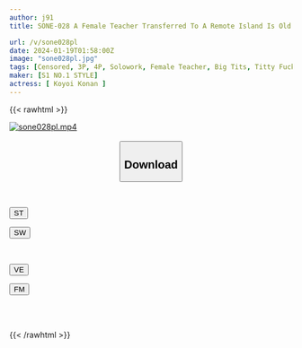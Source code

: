 ```yaml
---
author: j91
title: SONE-028 A Female Teacher Transferred To A Remote Island Is Old Enough To Be Made To Wear A Swimsuit And Is Passed Around With Her Cleavage Exposed Konan Koyoi

url: /v/sone028pl
date: 2024-01-19T01:58:00Z
image: "sone028pl.jpg"
tags: [Censored, 3P, 4P, Solowork, Female Teacher, Big Tits, Titty Fuck, School Swimsuit	]
maker: [S1 NO.1 STYLE]
actress: [ Koyoi Konan ]
---
```



{{< rawhtml >}}

<div class="video" data-videoid="OY32B44rdjiZdwk">
    <a href="javascript:;">
        <img src="/v/sone028pl/sone028pl.jpg" width="WIDTH" height="HEIGHT" alt="sone028pl.mp4" loading="lazy">
    </a>
</div>

<script type="text/javascript" src="https://j91.asia/asset/on-demand-st.js"></script>

<br>
  <link rel="stylesheet" href="https://j91.asia/asset/bs5.css">
  
  <center>
  <button class="btn btn-primary" type="button" data-bs-toggle="collapse" data-bs-target=".multi-collapse" aria-expanded="false" aria-controls="multiCollapseExample1 multiCollapseExample2"><h2>Download</h2></button></center>
</p>
<div class="row">
  <div class="col">
    <div class="collapse multi-collapse" id="multiCollapseExample1">
      <div class="card card-body">
	      	      <br>
<div class="buttons">  
<p><a href="https://streamtape.to/v/OY32B44rdjiZdwk" target="_blank"><button class="btn-hover color-3"><i class="fa fa-download"></i> ST</button></a></p>
<p><a href="https://flaswish.com/v7ei5xcbtdxh" target="_blank"><button class="btn-hover color-2"><i class="fa fa-download"></i> SW</button></a></p></div>
    </div>
  </div>
</div>
  <div class="col">
    <div class="collapse multi-collapse" id="multiCollapseExample2">
      <div class="card card-body">
	      <br>
<div class="buttons">
<p><a href="javascript:;" target="_blank"><button class="btn-hover color-9"><i class="fa fa-download"></i> VE</button></a></p>
<p><a href="javascript:;" target="_blank"><button class="btn-hover color-8"><i class="fa fa-download"></i> FM</button></a></p></div>
<br><br>
      </div>
    </div>
  </div>
</div>

{{< /rawhtml >}}